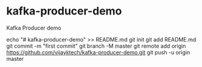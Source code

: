 # kafka-producer-demo
Kafka Producer demo


echo "# kafka-producer-demo" >> README.md
git init
git add README.md
git commit -m "first commit"
git branch -M master
git remote add origin https://github.com/vijayktech/kafka-producer-demo.git
git push -u origin master
